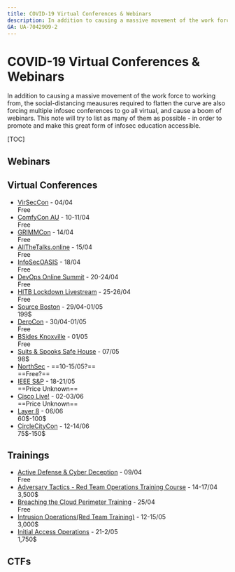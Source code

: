 ```yaml
---
title: COVID-19 Virtual Conferences & Webinars
description: In addition to causing a massive movement of the work force to working from, the social-distancing meausures required to flatten the curve are also forcing multiple infosec conferences to go all virtual, and cause a boom of webinars. This note will try to list as many of them as possible - in order to promote and make this great form of infosec education accessible.
GA: UA-7042909-2
---
```

# COVID-19 Virtual Conferences & Webinars

In addition to causing a massive movement of the work force to working from, the social-distancing meausures required to flatten the curve are also forcing multiple infosec conferences to go all virtual, and cause a boom of webinars. This note will try to list as many of them as possible - in order to promote and make this great form of infosec education accessible.

[TOC]

## Webinars

## Virtual Conferences
* [VirSecCon](https://virseccon.com/) - 04/04  
  Free
* [ComfyCon AU](https://www.comfyconau.rocks) - 10-11/04  
  Free
* [GRIMMCon](https://blog.grimm-co.com/post/grimmcon/) - 14/04  
  Free
* [AllTheTalks.online](https://www.allthetalks.online) - 15/04  
  Free
* [InfoSecOASIS](https://infosecoasis.com/) - 18/04  
  Free
* [DevOps Online Summit](https://www.devopsonlinesummit.com/2020) - 20-24/04  
  Free
* [HITB Lockdown Livestream](https://conference.hitb.org/lockdown-livestream/) - 25-26/04  
  Free
* [Source Boston](https://sourceconference.com/events/boston20/) - 29/04-01/05  
  199\$
* [DerpCon](https://derpcon.io) - 30/04-01/05  
  Free
* [BSides Knoxville](https://bsidesknoxville.com) - 01/05  
  Free
* [Suits & Spooks Safe House](https://tellaro.io/) - 07/05  
  98\$
* [NorthSec](https://nsec.io/) - ==10-15/05?==  
  ==Free?==
* [IEEE S&P](https://www.ieee-security.org/TC/SP2020/index.html) - 18-21/05  
  ==Price Unknown==
* [Cisco Live!](https://www.ciscolive.com/us.html) - 02-03/06  
  ==Price Unknown==
* [Layer 8](https://layer8conference.com/) - 06/06  
  60\$-100\$
* [CircleCityCon](https://circlecitycon.com/) - 12-14/06  
  75\$-150\$

## Trainings
* [Active Defense & Cyber Deception](https://register.gotowebinar.com/register/8326529395310476299) - 09/04  
  Free
* [Adversary Tactics - Red Team Operations Training Course](https://www.eventbrite.com/e/adversary-tactics-red-team-operations-training-course-online-april-2020-tickets-89418488105?utm_term=eventname_text) - 14-17/04  
  3,500\$
* [Breaching the Cloud Perimeter Training](https://register.gotowebinar.com/register/1264630092013493773) - 25/04  
  Free
* [Intrusion Operations(Red Team Training)](https://www.eventbrite.com/e/intrusion-operationsred-team-training-online-course-tickets-95646598551) - 12-15/05  
  3,000\$
* [Initial Access Operations](https://www.eventbrite.com/e/initial-access-operations-online-course-tickets-92257006189) - 21-2/05  
  1,750\$

## CTFs

